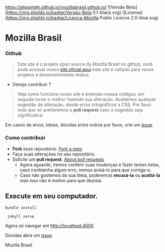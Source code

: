 https://alipseight.github.io/mozillabrasil.github.io/
![Versão Beta](https://img.shields.io/badge/Versão-Beta 0.1-black.svg) ![License](https://img.shields.io/badge/Licença-Mozilla Public Licence 2.0-blue.svg)
# Mozilla Brasil
### Github

> Este site é o projeto open source da Mozilla Brasil no github, você pode acessar nosso [site oficial aqui](http://mozillabrasil.org.br) este site é voltado para novos projetos e desenvolvimento mútuo.

* Deseja contribuir ?

 > Veja como funciona nosso site e entenda nossos códigos, em seguida torne-o melhor fazendo sua alteração. Aceitamos qualquer sugestão de alteração, desde erros ortográficos a CSS.  Por favor note que só aceitaremos o **pull request** caso a sugestão seja significativa.
 
  Em casos de erros, ídeias, dúvidas entre outros por favor, crie um [issue](https://help.github.com/articles/about-issues/).
 
 ### Como contribuir
 
 - **Fork** esse repositório. [Fork a repo](https://help.github.com/articles/fork-a-repo/)
 - Faça suas alterações no seu repositório.
 - Solicite um **pull request**.   [About pull requests](https://help.github.com/articles/about-pull-requests/)
    - Agora aguarde, iremos conferir suas mudanças e fazer testes nelas, caso conhtenha algum erro, iremos avisá-lo para que corriga-o.
    - Caso não gostemos da sua ídeia, poderemos **recusá-la** ou **aceitá-la** mas isso não é motivo para que desista.
    
    
## Execute em seu computador.

``bundle install``

`` jekyll serve``

Agora só navegar em [http://localhost:4000](http://localhost:4000)

Dúvidas abra um [issue](https://github.com/mozillabrasil/mozillabrasil.github.io/issues/new).


Mozilla Brasil
